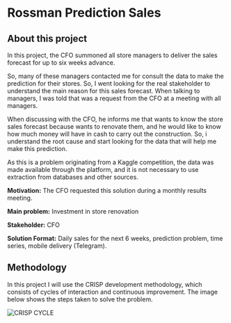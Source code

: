 # Rossman Prediction Sales

## About this project

In this project, the CFO summoned all store managers to deliver the sales forecast for up to six weeks advance.

So, many of these managers contacted me for consult the data to make the prediction for their stores. So, I went looking for the real stakeholder to understand the main reason for this sales forecast. When talking to managers, I was told that was a request from the CFO at a meeting with all managers.

When discussing with the CFO, he informs me that wants to know the store sales forecast because wants to renovate them, and he would like to know how much money will have in cash to carry out the construction. So, i understand the root cause and start looking for the data that will help me make this prediction.

As this is a problem originating from a Kaggle competition, the data was made available through the platform, and it is not necessary to use extraction from databases and other sources.

**Motivation:** The CFO requested this solution during a monthly results meeting.

**Main problem:** Investment in store renovation

**Stakeholder:** CFO

**Solution Format:** Daily sales for the next 6 weeks, prediction problem, time series, mobile delivery (Telegram).

## Methodology

In this project I will use the CRISP development methodology, which consists of cycles of interaction and continuous improvement. The image below shows the steps taken to solve the problem.

![CRISP CYCLE](https://user-images.githubusercontent.com/40616142/104822560-189ce580-5822-11eb-8491-7d4ee6698ba3.png)

